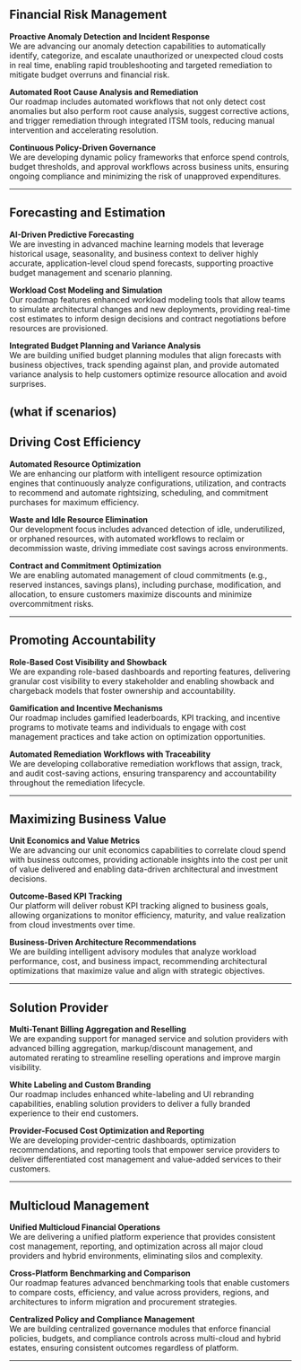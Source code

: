 ## Financial Risk Management

**Proactive Anomaly Detection and Incident Response**  
We are advancing our anomaly detection capabilities to automatically identify, categorize, and escalate unauthorized or unexpected cloud costs in real time, enabling rapid troubleshooting and targeted remediation to mitigate budget overruns and financial risk.

**Automated Root Cause Analysis and Remediation**  
Our roadmap includes automated workflows that not only detect cost anomalies but also perform root cause analysis, suggest corrective actions, and trigger remediation through integrated ITSM tools, reducing manual intervention and accelerating resolution.

**Continuous Policy-Driven Governance**  
We are developing dynamic policy frameworks that enforce spend controls, budget thresholds, and approval workflows across business units, ensuring ongoing compliance and minimizing the risk of unapproved expenditures.

---

## Forecasting and Estimation

**AI-Driven Predictive Forecasting**  
We are investing in advanced machine learning models that leverage historical usage, seasonality, and business context to deliver highly accurate, application-level cloud spend forecasts, supporting proactive budget management and scenario planning.

**Workload Cost Modeling and Simulation**  
Our roadmap features enhanced workload modeling tools that allow teams to simulate architectural changes and new deployments, providing real-time cost estimates to inform design decisions and contract negotiations before resources are provisioned.

**Integrated Budget Planning and Variance Analysis**  
We are building unified budget planning modules that align forecasts with business objectives, track spending against plan, and provide automated variance analysis to help customers optimize resource allocation and avoid surprises.

(what if scenarios)
---

## Driving Cost Efficiency

**Automated Resource Optimization**  
We are enhancing our platform with intelligent resource optimization engines that continuously analyze configurations, utilization, and contracts to recommend and automate rightsizing, scheduling, and commitment purchases for maximum efficiency.

**Waste and Idle Resource Elimination**  
Our development focus includes advanced detection of idle, underutilized, or orphaned resources, with automated workflows to reclaim or decommission waste, driving immediate cost savings across environments.

**Contract and Commitment Optimization**  
We are enabling automated management of cloud commitments (e.g., reserved instances, savings plans), including purchase, modification, and allocation, to ensure customers maximize discounts and minimize overcommitment risks.

---

## Promoting Accountability

**Role-Based Cost Visibility and Showback**  
We are expanding role-based dashboards and reporting features, delivering granular cost visibility to every stakeholder and enabling showback and chargeback models that foster ownership and accountability.

**Gamification and Incentive Mechanisms**  
Our roadmap includes gamified leaderboards, KPI tracking, and incentive programs to motivate teams and individuals to engage with cost management practices and take action on optimization opportunities.

**Automated Remediation Workflows with Traceability**  
We are developing collaborative remediation workflows that assign, track, and audit cost-saving actions, ensuring transparency and accountability throughout the remediation lifecycle.

---

## Maximizing Business Value

**Unit Economics and Value Metrics**  
We are advancing our unit economics capabilities to correlate cloud spend with business outcomes, providing actionable insights into the cost per unit of value delivered and enabling data-driven architectural and investment decisions.

**Outcome-Based KPI Tracking**  
Our platform will deliver robust KPI tracking aligned to business goals, allowing organizations to monitor efficiency, maturity, and value realization from cloud investments over time.

**Business-Driven Architecture Recommendations**  
We are building intelligent advisory modules that analyze workload performance, cost, and business impact, recommending architectural optimizations that maximize value and align with strategic objectives.

---

## Solution Provider

**Multi-Tenant Billing Aggregation and Reselling**  
We are expanding support for managed service and solution providers with advanced billing aggregation, markup/discount management, and automated rerating to streamline reselling operations and improve margin visibility.

**White Labeling and Custom Branding**  
Our roadmap includes enhanced white-labeling and UI rebranding capabilities, enabling solution providers to deliver a fully branded experience to their end customers.

**Provider-Focused Cost Optimization and Reporting**  
We are developing provider-centric dashboards, optimization recommendations, and reporting tools that empower service providers to deliver differentiated cost management and value-added services to their customers.

---

## Multicloud Management

**Unified Multicloud Financial Operations**  
We are delivering a unified platform experience that provides consistent cost management, reporting, and optimization across all major cloud providers and hybrid environments, eliminating silos and complexity.

**Cross-Platform Benchmarking and Comparison**  
Our roadmap features advanced benchmarking tools that enable customers to compare costs, efficiency, and value across providers, regions, and architectures to inform migration and procurement strategies.

**Centralized Policy and Compliance Management**  
We are building centralized governance modules that enforce financial policies, budgets, and compliance controls across multi-cloud and hybrid estates, ensuring consistent outcomes regardless of platform.

---
